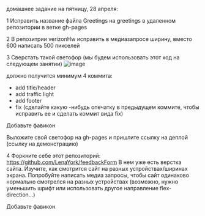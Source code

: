 домашнее задание на пятницу, 28 апреля:

1 Исправить название файла Greetings на greetings в удаленном репозитории в ветке gh-pages

2 В репозитрии verizonHw исправить в медиазапросе ширину, вместо 600 написать 500 пикселей

3 Сверстать такой светофор (мы будем использовать этот код на следующем занятии)
![image](https://user-images.githubusercontent.com/20025262/234554177-867216d3-964a-4c19-b5bf-068a0347f77a.png)

должно получится минимум 4 коммита: 

- add title/header
- add traffic light
- add footer
- fix (сделайте какую -нибудь опечатку в предыдущем коммите, чтобы исправить ее и сделать коммит вида fix)

Добавьте фавикон

Выложите свой светофор на gh-pages и пришлите ссылку на деплой (ссылку на демонстрацию)


4 Форкните себе этот репозиторий: https://github.com/LenaYork/feedbackForm
В нем уже есть верстка сайта. Изучите, как смотрится сайт на разных устройствах/ширинах экрана. Попробуйте написать медиа запросы, чтобы сайт одинаково нормально смотрелся на разных устройствах (возможно, нужно уменьшить шрифт или использовать другое направление flex-direction...)

Добавьте фавикон
